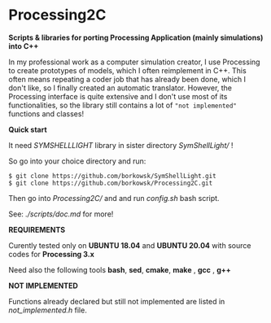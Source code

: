 # Processing2C

**Scripts &amp; libraries for porting Processing Application (mainly simulations) into C++**

In my professional work as a computer simulation creator, I use Processing to create prototypes of models, which I often reimplement in C++. This often means repeating a coder job that has already been done, which I don't like, so I finally created an automatic translator.
However, the Processing interface is quite extensive and I don't use most of its functionalities, so the library still contains a lot of `"not implemented"` functions and classes!

**Quick start**

It need *SYMSHELLLIGHT* library in sister directory _SymShellLight/_ !

So go into your choice directory and run:

```console
$ git clone https://github.com/borkowsk/SymShellLight.git
$ git clone https://github.com/borkowsk/Processing2C.git
```

Then go into _Processing2C/_ and and run _config.sh_ bash script.

See: _./scripts/doc.md_ for more!

**REQUIREMENTS**

Curently tested only on __UBUNTU 18.04__ and __UBUNTU 20.04__ with source codes for __Processing 3.x__

Need also the following tools **bash**, **sed**, **cmake**, **make** , **gcc** , **g++**


**NOT IMPLEMENTED**

Functions already declared but still not implemented are listed in _not_implemented.h_ file. 



